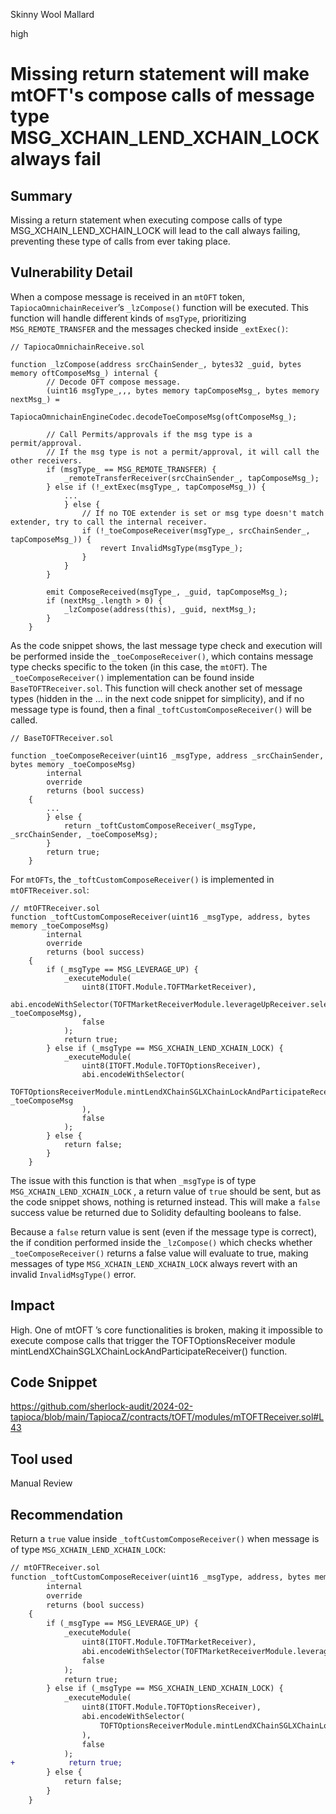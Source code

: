 Skinny Wool Mallard

high

# Missing return statement will make mtOFT's compose calls of message type MSG_XCHAIN_LEND_XCHAIN_LOCK always fail

## Summary

Missing a return statement when executing compose calls of type MSG_XCHAIN_LEND_XCHAIN_LOCK will lead to the call always failing, preventing these type of calls from ever taking place.

## Vulnerability Detail

When a compose message is received in an `mtOFT` token, `TapiocaOmnichainReceiver`’s `_lzCompose()` function will be executed. This function will handle different kinds of `msgType`, prioritizing `MSG_REMOTE_TRANSFER` and the messages checked inside `_extExec()`:

```solidity
// TapiocaOmnichainReceive.sol

function _lzCompose(address srcChainSender_, bytes32 _guid, bytes memory oftComposeMsg_) internal {
        // Decode OFT compose message.
        (uint16 msgType_,,, bytes memory tapComposeMsg_, bytes memory nextMsg_) =
            TapiocaOmnichainEngineCodec.decodeToeComposeMsg(oftComposeMsg_);

        // Call Permits/approvals if the msg type is a permit/approval.
        // If the msg type is not a permit/approval, it will call the other receivers.
        if (msgType_ == MSG_REMOTE_TRANSFER) {
            _remoteTransferReceiver(srcChainSender_, tapComposeMsg_);
        } else if (!_extExec(msgType_, tapComposeMsg_)) {
            ...
            } else {
                // If no TOE extender is set or msg type doesn't match extender, try to call the internal receiver.
                if (!_toeComposeReceiver(msgType_, srcChainSender_, tapComposeMsg_)) {
                    revert InvalidMsgType(msgType_);
                }
            }
        }

        emit ComposeReceived(msgType_, _guid, tapComposeMsg_);
        if (nextMsg_.length > 0) {
            _lzCompose(address(this), _guid, nextMsg_);
        }
    }
```

As the code snippet shows, the last message type check and execution will be performed inside the `_toeComposeReceiver()`, which contains message type checks specific to the token (in this case, the `mtOFT`). The `_toeComposeReceiver()` implementation can be found inside `BaseTOFTReceiver.sol`. This function will check another set of message types (hidden in the … in the next code snippet for simplicity), and if no message type is found, then a final `_toftCustomComposeReceiver()` will be called.

```solidity
// BaseTOFTReceiver.sol

function _toeComposeReceiver(uint16 _msgType, address _srcChainSender, bytes memory _toeComposeMsg)
        internal
        override
        returns (bool success)
    {
        ... 
        } else {
            return _toftCustomComposeReceiver(_msgType, _srcChainSender, _toeComposeMsg);
        }
        return true; 
    }
```

For `mtOFTs`, the `_toftCustomComposeReceiver()` is implemented in `mtOFTReceiver.sol`:

```solidity
// mtOFTReceiver.sol
function _toftCustomComposeReceiver(uint16 _msgType, address, bytes memory _toeComposeMsg)
        internal
        override
        returns (bool success)
    {
        if (_msgType == MSG_LEVERAGE_UP) {
            _executeModule(
                uint8(ITOFT.Module.TOFTMarketReceiver),
                abi.encodeWithSelector(TOFTMarketReceiverModule.leverageUpReceiver.selector, _toeComposeMsg),
                false
            );
            return true;
        } else if (_msgType == MSG_XCHAIN_LEND_XCHAIN_LOCK) {
            _executeModule( 
                uint8(ITOFT.Module.TOFTOptionsReceiver),
                abi.encodeWithSelector(
                    TOFTOptionsReceiverModule.mintLendXChainSGLXChainLockAndParticipateReceiver.selector, _toeComposeMsg
                ),
                false
            ); 
        } else {
            return false;
        }
    }
```

The issue with this function is that when `_msgType` is of type `MSG_XCHAIN_LEND_XCHAIN_LOCK` , a return value of `true` should be sent, but as the code snippet shows, nothing is returned instead. This will make a `false` success value be returned due to Solidity defaulting booleans to false.

Because a `false` return value is sent (even if the message type is correct), the if condition performed inside the `_lzCompose()` which checks whether `_toeComposeReceiver()` returns a false value will evaluate to true, making messages of type `MSG_XCHAIN_LEND_XCHAIN_LOCK` always revert with an invalid `InvalidMsgType()` error.

## Impact

High. One of mtOFT ’s core functionalities is broken, making it impossible to execute compose calls that trigger the TOFTOptionsReceiver module mintLendXChainSGLXChainLockAndParticipateReceiver() function.

## Code Snippet

https://github.com/sherlock-audit/2024-02-tapioca/blob/main/TapiocaZ/contracts/tOFT/modules/mTOFTReceiver.sol#L43

## Tool used

Manual Review

## Recommendation

Return a `true` value inside `_toftCustomComposeReceiver()` when message is of type `MSG_XCHAIN_LEND_XCHAIN_LOCK`:

```diff
// mtOFTReceiver.sol
function _toftCustomComposeReceiver(uint16 _msgType, address, bytes memory _toeComposeMsg)
        internal
        override
        returns (bool success)
    {
        if (_msgType == MSG_LEVERAGE_UP) {
            _executeModule(
                uint8(ITOFT.Module.TOFTMarketReceiver),
                abi.encodeWithSelector(TOFTMarketReceiverModule.leverageUpReceiver.selector, _toeComposeMsg),
                false
            );
            return true;
        } else if (_msgType == MSG_XCHAIN_LEND_XCHAIN_LOCK) {
            _executeModule( 
                uint8(ITOFT.Module.TOFTOptionsReceiver),
                abi.encodeWithSelector(
                    TOFTOptionsReceiverModule.mintLendXChainSGLXChainLockAndParticipateReceiver.selector, _toeComposeMsg
                ),
                false
            ); 
+            return true;
        } else {
            return false;
        }
    }
```
